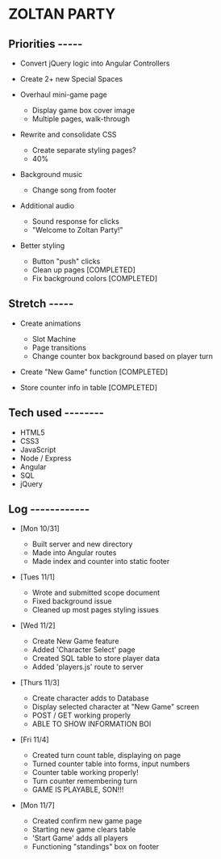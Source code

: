 # ZOLTAN PARTY

## Priorities -----

- Convert jQuery logic into Angular Controllers

- Create 2+ new Special Spaces

- Overhaul mini-game page
  - Display game box cover image
  - Multiple pages, walk-through

- Rewrite and consolidate CSS
  - Create separate styling pages?
  - 40%

- Background music
  - Change song from footer

- Additional audio
  - Sound response for clicks
  - "Welcome to Zoltan Party!"

- Better styling
  - Button "push" clicks
  - Clean up pages [COMPLETED]
  - Fix background colors [COMPLETED]

## Stretch -----
- Create animations
  - Slot Machine
  - Page transitions
  - Change counter box background based on player turn

- Create "New Game" function [COMPLETED]

- Store counter info in table [COMPLETED]


## Tech used --------
- HTML5
- CSS3
- JavaScript
- Node / Express
- Angular
- SQL
- jQuery


## Log ------------
- [Mon 10/31]
  - Built server and new directory
  - Made into Angular routes
  - Made index and counter into static footer

- [Tues 11/1]
  - Wrote and submitted scope document
  - Fixed background issue
  - Cleaned up most pages styling issues

- [Wed 11/2]
  - Create New Game feature
  - Added 'Character Select' page
  - Created SQL table to store player data
  - Added 'players.js' route to server

- [Thurs 11/3]
  - Create character adds to Database
  - Display selected character at "New Game" screen
  - POST / GET working properly
  - ABLE TO SHOW INFORMATION BOI

- [Fri 11/4]
  - Created turn count table, displaying on page
  - Turned counter table into forms, input numbers
  - Counter table working properly!
  - Turn counter remembering turn
  - GAME IS PLAYABLE, SON!!!

- [Mon 11/7]
  - Created confirm new game page
  - Starting new game clears table
  - 'Start Game' adds all players
  - Functioning "standings" box on footer
